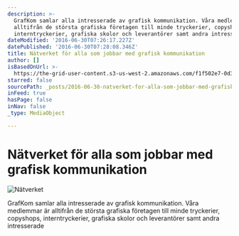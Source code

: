 ```yaml
---
description: >-
  GrafKom samlar alla intresserade av grafisk kommunikation. Våra medlemmar är
  alltifrån de största grafiska företagen till minde tryckerier, copyshops,
  interntryckerier, grafiska skolor och leverantörer samt andra intresserade
dateModified: '2016-06-30T07:26:17.227Z'
datePublished: '2016-06-30T07:28:08.346Z'
title: Nätverket för alla som jobbar med grafisk kommunikation
author: []
isBasedOnUrl: >-
  https://the-grid-user-content.s3-us-west-2.amazonaws.com/f1f502e7-0d3d-4f36-b8de-f3dcd3e1b403.svg
starred: false
sourcePath: _posts/2016-06-30-natverket-for-alla-som-jobbar-med-grafisk-kommunikation.md
inFeed: true
hasPage: false
inNav: false
_type: MediaObject

---
```

# Nätverket för alla som jobbar med grafisk kommunikation
![Nätverket ](https://the-grid-user-content.s3-us-west-2.amazonaws.com/05fc1da9-a2fc-4116-8fba-1d68341dd724.jpg)

GrafKom samlar alla intresserade av grafisk kommunikation. Våra medlemmar är alltifrån de största grafiska företagen till minde tryckerier, copyshops, interntryckerier, grafiska skolor och leverantörer samt andra intresserade